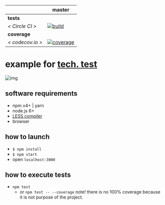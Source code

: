 [ci.tests-master-badge]: https://circleci.com/gh/eugene-matvejev/react.js-cards-example/tree/master.svg?style=svg
[ci.tests-master]: https://circleci.com/gh/eugene-matvejev/react.js-cards-example/tree/master
[ci.coverage-master-badge]: https://codecov.io/gh/eugene-matvejev/react.js-cards-example/branch/master/graph/badge.svg
[ci.coverage-master]: https://codecov.io/gh/eugene-matvejev/react.js-cards-example/branch/master

|                  | master
|---               |---
| __tests__        |
| _< Circle CI >_  | [![build][ci.tests-master-badge]][ci.tests-master]
| __coverage__     |
| _< codecov.io >_ | [![coverage][ci.coverage-master-badge]][ci.coverage-master]

# example for [tech. test](https://github.com/eugene-matvejev/react.js-cards)

![img](https://github.com/eugene-matvejev/react-jest-enzyme-less-demo/blob/master/docs/screencapture-localhost-3000-1516748975936.png)

## software requirements
  * npm v4+ | yarn
  * node.js 6+
  * [LESS compiler](http://http://lesscss.org/)
  * browser

## how to launch
  * `$ npm install`
  * `$ npm start`
  * open `localhost:3000`

## how to execute tests
  * `npm test`
    * or `npm test -- --coverage` note! there is no 100% coverage because it is not purpose of the project.
